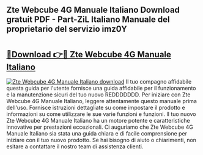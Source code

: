 ## Zte Webcube 4G Manuale Italiano Download gratuit PDF - Part-ZiL Italiano Manuale del proprietario del servizio imz0Y

# <h2><a href="http://dfepmc0.blite.top/?on=Zte+Webcube+4G+Manuale+Italiano">🔗Download 👉🔴 Zte Webcube 4G Manuale Italiano</a></h2>

[![Zte Webcube 4G Manuale Italiano download](https://i.imgur.com/lujVjoI.png)](http://dfepmc0.blite.top/?on=Zte+Webcube+4G+Manuale+Italiano)
Il tuo compagno affidabile questa guida per l'utente fornisce una guida affidabile per il funzionamento e la manutenzione sicuri del tuo nuovo REDDDDDDD. Per iniziare con Zte Webcube 4G Manuale Italiano, leggere attentamente questo manuale prima dell'uso. Fornisce istruzioni dettagliate su come impostare il prodotto e informazioni su come utilizzare le sue varie funzioni e funzioni. Il tuo nuovo Zte Webcube 4G Manuale Italiano ha un motore potente e caratteristiche innovative per prestazioni eccezionali. Ci auguriamo che Zte Webcube 4G Manuale Italiano sia stata una guida chiara e di facile comprensione per iniziare con il tuo nuovo prodotto. Se hai bisogno di aiuto o chiarimenti, non esitare a contattare il nostro team di assistenza clienti.
